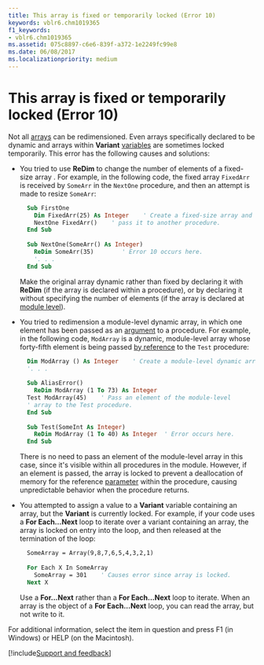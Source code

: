```yaml
---
title: This array is fixed or temporarily locked (Error 10)
keywords: vblr6.chm1019365
f1_keywords:
- vblr6.chm1019365
ms.assetid: 075c8897-c6e6-839f-a372-1e2249fc99e8
ms.date: 06/08/2017
ms.localizationpriority: medium
---
```



# This array is fixed or temporarily locked (Error 10)

Not all [arrays](../../Glossary/vbe-glossary.md#array) can be redimensioned. Even arrays specifically declared to be dynamic and arrays within **Variant** [variables](../../Glossary/vbe-glossary.md#variable) are sometimes locked temporarily. This error has the following causes and solutions:

- You tried to use **ReDim** to change the number of elements of a fixed-size array . For example, in the following code, the fixed array `FixedArr` is received by `SomeArr` in the `NextOne` procedure, and then an attempt is made to resize `SomeArr`:
    
  ```vb
    Sub FirstOne 
      Dim FixedArr(25) As Integer    ' Create a fixed-size array and 
      NextOne FixedArr()    ' pass it to another procedure. 
    End Sub 
    
    Sub NextOne(SomeArr() As Integer) 
      ReDim SomeArr(35)        ' Error 10 occurs here. 
      '. . . 
    End Sub 
  ```

  Make the original array dynamic rather than fixed by declaring it with **ReDim** (if the array is declared within a procedure), or by declaring it without specifying the number of elements (if the array is declared at [module level](../../Glossary/vbe-glossary.md#module-level)).
    
- You tried to redimension a module-level dynamic array, in which one element has been passed as an [argument](../../Glossary/vbe-glossary.md#argument) to a procedure. For example, in the following code, `ModArray` is a dynamic, module-level array whose forty-fifth element is being passed [by reference](../../Glossary/vbe-glossary.md#by-reference) to the `Test` procedure:
    
  ```vb
    Dim ModArray () As Integer    ' Create a module-level dynamic array. 
    '. . . 
    
    Sub AliasError() 
      ReDim ModArray (1 To 73) As Integer 
    Test ModArray(45)    ' Pass an element of the module-level  
    ' array to the Test procedure. 
    End Sub 
    
    Sub Test(SomeInt As Integer) 
      ReDim ModArray (1 To 40) As Integer  ' Error occurs here. 
    End Sub 
  ```

  There is no need to pass an element of the module-level array in this case, since it's visible within all procedures in the module. However, if an element is passed, the array is locked to prevent a deallocation of memory for the reference [parameter](../../Glossary/vbe-glossary.md#parameter) within the procedure, causing unpredictable behavior when the procedure returns.
    
- You attempted to assign a value to a **Variant** variable containing an array, but the **Variant** is currently locked. For example, if your code uses a **For Each...Next** loop to iterate over a variant containing an array, the array is locked on entry into the loop, and then released at the termination of the loop:
    
  ```vb
    SomeArray = Array(9,8,7,6,5,4,3,2,1) 
    
    For Each X In SomeArray 
      SomeArray = 301    ' Causes error since array is locked. 
    Next X 
  ```

  Use a **For...Next** rather than a **For Each...Next** loop to iterate. When an array is the object of a **For Each...Next** loop, you can read the array, but not write to it.
    

For additional information, select the item in question and press F1 (in Windows) or HELP (on the Macintosh).

[!include[Support and feedback](~/includes/feedback-boilerplate.md)]